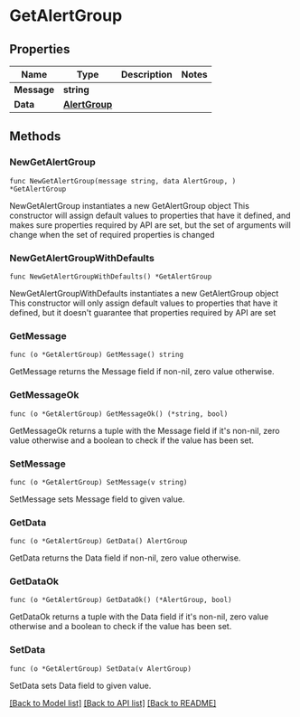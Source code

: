 # GetAlertGroup

## Properties

Name | Type | Description | Notes
------------ | ------------- | ------------- | -------------
**Message** | **string** |  | 
**Data** | [**AlertGroup**](AlertGroup.md) |  | 

## Methods

### NewGetAlertGroup

`func NewGetAlertGroup(message string, data AlertGroup, ) *GetAlertGroup`

NewGetAlertGroup instantiates a new GetAlertGroup object
This constructor will assign default values to properties that have it defined,
and makes sure properties required by API are set, but the set of arguments
will change when the set of required properties is changed

### NewGetAlertGroupWithDefaults

`func NewGetAlertGroupWithDefaults() *GetAlertGroup`

NewGetAlertGroupWithDefaults instantiates a new GetAlertGroup object
This constructor will only assign default values to properties that have it defined,
but it doesn't guarantee that properties required by API are set

### GetMessage

`func (o *GetAlertGroup) GetMessage() string`

GetMessage returns the Message field if non-nil, zero value otherwise.

### GetMessageOk

`func (o *GetAlertGroup) GetMessageOk() (*string, bool)`

GetMessageOk returns a tuple with the Message field if it's non-nil, zero value otherwise
and a boolean to check if the value has been set.

### SetMessage

`func (o *GetAlertGroup) SetMessage(v string)`

SetMessage sets Message field to given value.


### GetData

`func (o *GetAlertGroup) GetData() AlertGroup`

GetData returns the Data field if non-nil, zero value otherwise.

### GetDataOk

`func (o *GetAlertGroup) GetDataOk() (*AlertGroup, bool)`

GetDataOk returns a tuple with the Data field if it's non-nil, zero value otherwise
and a boolean to check if the value has been set.

### SetData

`func (o *GetAlertGroup) SetData(v AlertGroup)`

SetData sets Data field to given value.



[[Back to Model list]](../README.md#documentation-for-models) [[Back to API list]](../README.md#documentation-for-api-endpoints) [[Back to README]](../README.md)


